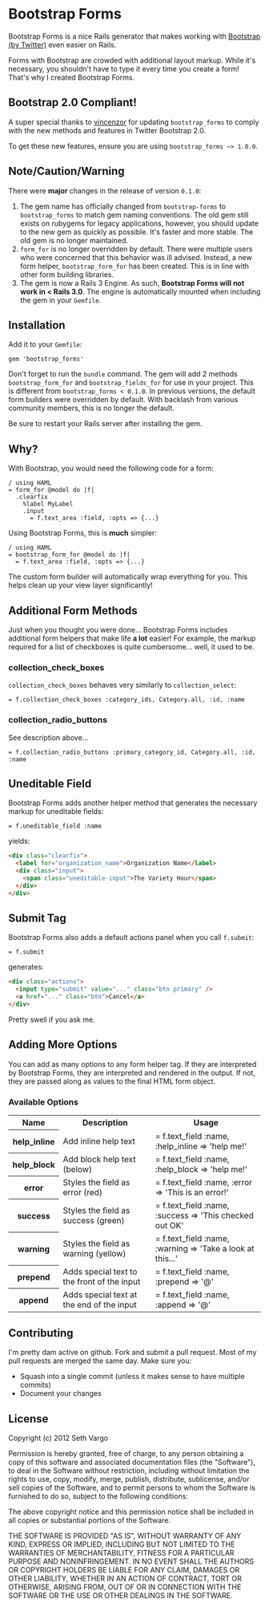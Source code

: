 Bootstrap Forms
===============
Bootstrap Forms is a nice Rails generator that makes working with [Bootstrap (by Twitter)](http://twitter.github.com/bootstrap) even easier on Rails. 

Forms with Bootstrap are crowded with additional layout markup. While it's necessary, you shouldn't have to type it every time you create a form! That's why I created Bootstrap Forms.

Bootstrap 2.0 Compliant!
------------------------
A super special thanks to [vincenzor](https://github.com/vincenzor) for updating `bootstrap_forms` to comply with the new methods and features in Twitter Bootstrap 2.0. 

To get these new features, ensure you are using `bootstrap_forms ~> 1.0.0`.

Note/Caution/Warning
--------------------
There were **major** changes in the release of version `0.1.0`:

 1. The gem name has officially changed from `bootstrap-forms` to `bootstrap_forms` to match gem naming conventions. The old gem still exists on rubygems for legacy applications, however, you should update to the new gem as quickly as possible. It's faster and more stable. The old gem is no longer maintained.
 2. `form_for` is no longer overridden by default. There were multiple users who were concerned that this behavior was ill advised. Instead, a new form helper, `bootstrap_form_for` has been created. This is in line with other form building libraries.
 3. The gem is now a Rails 3 Engine. As such, **Bootstrap Forms will not work in < Rails 3.0**. The engine is automatically mounted when including the gem in your `Gemfile`.

Installation
------------
Add it to your `Gemfile`:

    gem 'bootstrap_forms'

Don't forget to run the `bundle` command. The gem will add 2 methods `bootstrap_form_for` and `bootstrap_fields_for` for use in your project. This is different from `bootstrap_forms < 0.1.0`. In previous versions, the default form builders were overridden by default. With backlash from various community members, this is no longer the default.

Be sure to restart your Rails server after installing the gem.

Why?
----
With Bootstrap, you would need the following code for a form:

```haml
/ using HAML
= form_for @model do |f|
  .clearfix
    %label MyLabel
    .input
      = f.text_area :field, :opts => {...}
```

Using Bootstrap Forms, this is **much** simpler:

```haml
/ using HAML
= bootstrap_form_for @model do |f|
  = f.text_area :field, :opts => {...}
```

The custom form builder will automatically wrap everything for you. This helps clean up your view layer significantly!

Additional Form Methods
-----------------------
Just when you thought you were done... Bootstrap Forms includes additional form helpers that make life **a lot** easier! For example, the markup required for a list of checkboxes is quite cumbersome... well, it used to be.

### collection_check_boxes
`collection_check_boxes` behaves very similarly to `collection_select`:

```haml
= f.collection_check_boxes :category_ids, Category.all, :id, :name
```

### collection_radio_buttons
See description above...

```haml
= f.collection_radio_buttons :primary_category_id, Category.all, :id, :name
```

Uneditable Field
----------------
Bootstrap Forms adds another helper method that generates the necessary markup for uneditable fields:

```haml
= f.uneditable_field :name
```

yields:

```html
<div class="clearfix">
  <label for="organization_name">Organization Name</label>
  <div class="input">
    <span class="uneditable-input">The Variety Hour</span>
  </div>
</div>
```

Submit Tag
----------
Bootstrap Forms also adds a default actions panel when you call `f.submit`:

```haml
= f.submit
```
    
generates:

```html
<div class="actions">
  <input type="submit" value="..." class="btn primary" />
  <a href="..." class="btn">Cancel</a>
</div>
```

Pretty swell if you ask me.

Adding More Options
-------------------
You can add as many options to any form helper tag. If they are interpreted by Bootstrap Forms, they are interpreted and rendered in the output. If not, they are passed along as values to the final HTML form object.

### Available Options

<table>
  <tr>
    <th>Name</th>
    <th>Description</th>
    <th>Usage</th>
  </tr>
  <tr>
    <th>help_inline</th>
    <td>Add inline help text</td>
    <td>= f.text_field :name, :help_inline => 'help me!'</td>
  </tr>
  <tr>
    <th>help_block</th>
    <td>Add block help text (below)</td>
    <td>= f.text_field :name, :help_block => 'help me!'</td>
  </tr>
  <tr>
    <th>error</th>
    <td>Styles the field as error (red)</td>
    <td>= f.text_field :name, :error => 'This is an error!'</td>
  </tr>
  <tr>
    <th>success</th>
    <td>Styles the field as success (green)</td>
    <td>= f.text_field :name, :success => 'This checked out OK'</td>
  </tr>
  <tr>
    <th>warning</th>
    <td>Styles the field as warning (yellow)</td>
    <td>= f.text_field :name, :warning => 'Take a look at this...'</td>
  </tr>
  <tr>
    <th>prepend</th>
    <td>Adds special text to the front of the input</td>
    <td>= f.text_field :name, :prepend => '@'</td>
  </tr>
  <tr>
    <th>append</th>
    <td>Adds special text at the end of the input</td>
    <td>= f.text_field :name, :append => '@'</td>
  </tr>
</table>

Contributing
------------
I'm pretty dam active on github. Fork and submit a pull request. Most of my pull requests are merged the same day. Make sure you:

 - Squash into a single commit (unless it makes sense to have multiple commits)
 - Document your changes

License
-------
Copyright (c) 2012 Seth Vargo

Permission is hereby granted, free of charge, to any person obtaining a copy of this software and associated documentation files (the "Software"), to deal in the Software without restriction, including without limitation the rights to use, copy, modify, merge, publish, distribute, sublicense, and/or sell copies of the Software, and to permit persons to whom the Software is furnished to do so, subject to the following conditions:

The above copyright notice and this permission notice shall be included in all copies or substantial portions of the Software.

THE SOFTWARE IS PROVIDED "AS IS", WITHOUT WARRANTY OF ANY KIND, EXPRESS OR IMPLIED, INCLUDING BUT NOT LIMITED TO THE WARRANTIES OF MERCHANTABILITY, FITNESS FOR A PARTICULAR PURPOSE AND NONINFRINGEMENT. IN NO EVENT SHALL THE AUTHORS OR COPYRIGHT HOLDERS BE LIABLE FOR ANY CLAIM, DAMAGES OR OTHER LIABILITY, WHETHER IN AN ACTION OF CONTRACT, TORT OR OTHERWISE, ARISING FROM, OUT OF OR IN CONNECTION WITH THE SOFTWARE OR THE USE OR OTHER DEALINGS IN THE SOFTWARE.